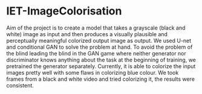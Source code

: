 # IET-ImageColorisation
Aim of the project is to create a model that takes a grayscale (black and white) image as input and then produces a visually plausible and perceptually meaningful colorized output image as output. We used U-net and conditional GAN to solve the problem at hand. To avoid the problem of the blind leading the blind in the GAN game where neither generator nor discriminator knows anything about the task at the beginning of training, we pretrained the generator separately. Currently, it is able to colorize the input images pretty well with some flaws in colorizing blue colour. We took frames from a black and white video and tried colorizing it, the results were consistent.
